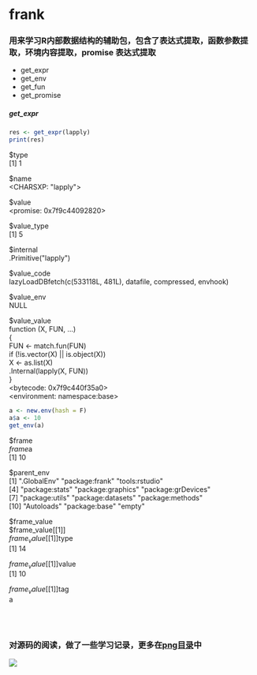 [png]: https://github.com/frankill/frank/tree/main/png
[avatar]: https://github.com/frankill/frank/blob/main/png/package.png

# frank
 
### 用来学习R内部数据结构的辅助包，包含了表达式提取，函数参数提取，环境内容提取，promise 表达式提取
 
+ get_expr
+ get_env
+ get_fun
+ get_promise

##### get_expr  

``` r
res <- get_expr(lapply)
print(res)
```

$type  
[1] 1  

$name  
<CHARSXP: "lapply">  

$value  
<promise: 0x7f9c44092820>  

$value_type  
[1] 5  

$internal  
.Primitive("lapply")  

$value_code  
lazyLoadDBfetch(c(533118L, 481L), datafile, compressed, envhook)  

$value_env  
NULL  

$value_value  
function (X, FUN, ...)  
{  
    FUN <- match.fun(FUN)  
    if (!is.vector(X) || is.object(X))  
        X <- as.list(X)  
    .Internal(lapply(X, FUN))  
}  
<bytecode: 0x7f9c440f35a0>  
<environment: namespace:base>  

``` r
a <- new.env(hash = F)
a$a <- 10
get_env(a)
```
$frame  
$frame$a  
[1] 10  


$parent_env  
 [1] ".GlobalEnv"        "package:frank"     "tools:rstudio"      
 [4] "package:stats"     "package:graphics"  "package:grDevices"  
 [7] "package:utils"     "package:datasets"  "package:methods"    
[10] "Autoloads"         "package:base"      "empty"              

$frame_value  
$frame_value[[1]]  
$frame_value[[1]]$type  
[1] 14  

$frame_value[[1]]$value  
[1] 10  

$frame_value[[1]]$tag  
a


<br/><br/>
### 对源码的阅读，做了一些学习记录，更多在[png目录][png]中



![][avatar]

